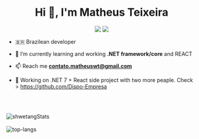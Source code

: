 <h1 align="center">Hi 👋, I'm Matheus Teixeira</h1>  

<p align="center">
   <a href="https://www.linkedin.com/in/matheus-teixeira-43b9821b8/" target="_blank"><img src="https://img.shields.io/badge/-LinkedIn-%230077B5?style=for-the-badge&logo=linkedin&logoColor=white" target="_blank"></a>
<a href="https://github.com/Dispo-Empresa" target="_blank"><img src="https://img.shields.io/badge/GitHub-100000?style=for-the-badge&logo=github&logoColor=white target="_blank"></a> 
<p>

-  🇧🇷  Brazilean developer

- 🌱 I’m currently learning and working **.NET framework/core** and REACT 
  
- 📫 Reach me **contato.matheuswt@gmail.com**  

- 🔨 Working on .NET 7 + React side project with two more peaple. Check >  https://github.com/Dispo-Empresa <br>
<br />
<br />
<p>
  <img src="https://github-readme-stats.vercel.app/api?username=Meiteusz&theme=dark&show_icons=true" alt="shwetangStats" />  
  <br />
  <br />
  <img src="https://github-readme-stats.vercel.app/api/top-langs/?username=Meiteusz&layout=compact&theme=dark" alt="top-langs" />
</p>
